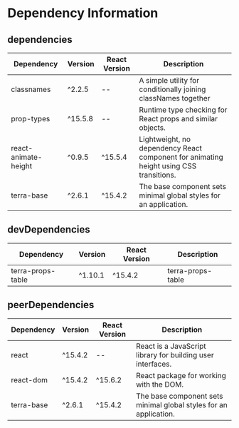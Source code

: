 # Dependency Information

## dependencies
| Dependency | Version | React Version | Description |
|-|-|-|-|
| classnames | ^2.2.5 | -- | A simple utility for conditionally joining classNames together |
| prop-types | ^15.5.8 | -- | Runtime type checking for React props and similar objects. |
| react-animate-height | ^0.9.5 | ^15.5.4 | Lightweight, no dependency React component for animating height using CSS transitions. |
| terra-base | ^2.6.1 | ^15.4.2 | The base component sets minimal global styles for an application. |

## devDependencies
| Dependency | Version | React Version | Description |
|-|-|-|-|
| terra-props-table | ^1.10.1 | ^15.4.2 | terra-props-table |

## peerDependencies
| Dependency | Version | React Version | Description |
|-|-|-|-|
| react | ^15.4.2 | -- | React is a JavaScript library for building user interfaces. |
| react-dom | ^15.4.2 | ^15.6.2 | React package for working with the DOM. |
| terra-base | ^2.6.1 | ^15.4.2 | The base component sets minimal global styles for an application. |
